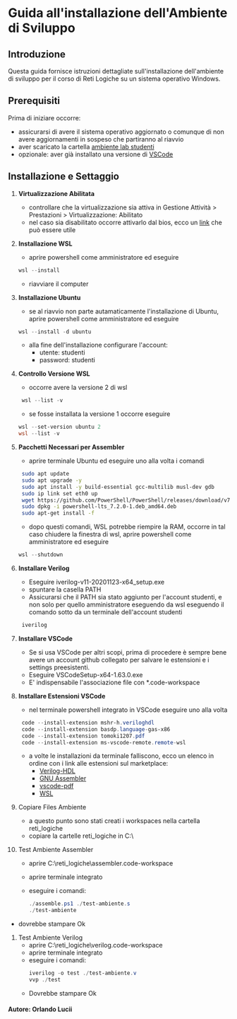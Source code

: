 # Guida all'installazione dell'Ambiente di Sviluppo

## Introduzione

Questa guida fornisce istruzioni dettagliate sull'installazione dell'ambiente di sviluppo per il corso di Reti Logiche su un sistema operativo Windows.

## Prerequisiti

Prima di iniziare occorre:

- assicurarsi di avere il sistema operativo aggiornato o comunque di non avere aggiornamenti in sospeso che partiranno al riavvio
- aver scaricato la cartella [ambiente lab studenti](http://docenti.ing.unipi.it/~a080368/Teaching/RetiLogiche/pdf/Ambienti/ambiente%20lab%20studenti.zip)
- opzionale: aver già installato una versione di [VSCode](https://code.visualstudio.com/download)

## Installazione e Settaggio

1. **Virtualizzazione Abilitata**

   - controllare che la virtualizzazione sia attiva in Gestione Attività > Prestazioni > Virtualizzazione: Abilitato
   - nel caso sia disabilitato occorre attivarlo dal bios, ecco un [link](https://www.aranzulla.it/come-attivare-la-virtualizzazione-nel-bios-1231556.html) che può essere utile

2. **Installazione WSL**

   - aprire powershell come amministratore ed eseguire

   ```powershell
   wsl --install
   ```

   - riavviare il computer

3. **Installazione Ubuntu**
   - se al riavvio non parte autamaticamente l'installazione di Ubuntu, aprire powershell come amministratore ed eseguire
   ```powershell
   wsl --install -d ubuntu
   ```
   - alla fine dell'installazione configurare l'account:
     - utente: studenti
     - password: studenti
4. **Controllo Versione WSL**
   - occorre avere la versione 2 di wsl
   ```powershell
    wsl --list -v
   ```
   - se fosse installata la versione 1 occorre eseguire
   ```powershell
   wsl --set-version ubuntu 2
   wsl --list -v
   ```
5. **Pacchetti Necessari per Assembler**
   - aprire terminale Ubuntu ed eseguire uno alla volta i comandi
   ```bash
    sudo apt update
    sudo apt upgrade -y
    sudo apt install -y build-essential gcc-multilib musl-dev gdb
    sudo ip link set eth0 up
    wget https://github.com/PowerShell/PowerShell/releases/download/v7.2.0/powershell-lts_7.2.0-1.deb_amd64.deb
    sudo dpkg -i powershell-lts_7.2.0-1.deb_amd64.deb
    sudo apt-get install -f
   ```
   - dopo questi comandi, WSL potrebbe riempire la RAM, occorre in tal caso chiudere la finestra di wsl, aprire powershell come amministratore ed eseguire
   ```powershell
   wsl --shutdown
   ```
6. **Installare Verilog**
   - Eseguire iverilog-v11-20201123-x64_setup.exe
   - spuntare la casella PATH
   - Assicurarsi che il PATH sia stato aggiunto per l'account studenti, e non solo per quello amministratore eseguendo da wsl eseguendo il comando sotto da un terminale dell'account studenti
   ```bash
    iverilog
   ```
7. **Installare VSCode**
   - Se si usa VSCode per altri scopi, prima di procedere è sempre bene avere un account github collegato per salvare le estensioni e i settings preesistenti.
   - Eseguire VSCodeSetup-x64-1.63.0.exe
   - E' indispensabile l'associazione file con \*.code-workspace
8. **Installare Estensioni VSCode**
   - nel terminale powershell integrato in VSCode eseguire uno alla volta
   ```powershell
    code --install-extension mshr-h.veriloghdl
    code --install-extension basdp.language-gas-x86
    code --install-extension tomoki1207.pdf
    code --install-extension ms-vscode-remote.remote-wsl
   ```
   - a volte le installazioni da terminale falliscono, ecco un elenco in ordine con i link alle estensioni sul marketplace:
     - [Verilog-HDL](https://marketplace.visualstudio.com/items?itemName=mshr-h.VerilogHDL)
     - [GNU Assembler](https://marketplace.visualstudio.com/items?itemName=basdp.language-gas-x86)
     - [vscode-pdf](https://marketplace.visualstudio.com/items?itemName=tomoki1207.pdf)
     - [WSL](https://marketplace.visualstudio.com/items?itemName=ms-vscode-remote.remote-wsl)
9. Copiare Files Ambiente

   - a questo punto sono stati creati i workspaces nella cartella reti_logiche
   - copiare la cartelle reti_logiche in C:\

10. Test Ambiente Assembler

    - aprire C:\reti_logiche\assembler.code-workspace
    - aprire terminale integrato
    - eseguire i comandi:

      ```powershell
      ./assemble.ps1 ./test-ambiente.s
      ./test-ambiente
      ```

- dovrebbe stampare Ok

1.  Test Ambiente Verilog
    - aprire C:\reti_logiche\verilog.code-workspace
    - aprire terminale integrato
    - eseguire i comandi:
      ```powershell
      iverilog -o test ./test-ambiente.v
      vvp ./test
      ```
    - Dovrebbe stampare Ok

#### Autore: Orlando Lucii
